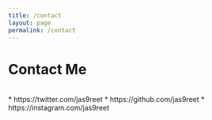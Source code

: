 ```yaml
---
title: /contact
layout: page
permalink: /contact
---
```


# Contact Me
<br>
* https://twitter.com/jas9reet
* https://github.com/jas9reet
* https://instagram.com/jas9reet

